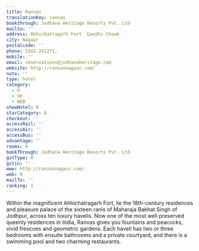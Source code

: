```yaml
---
title: Ranvas
translationKey: ranvas
bookthrough: Jodhana Heritage Resorts Pvt. Ltd
mailto: ''
address: Ahhichatragarh Fort  Gandhi Chowk
city: Nagaur
postalcode: ''
phone: 1582-241271,
mobile: ''
email: reservations@jodhanaheritage.com
website: http://ranvasnagaur.com/
note: ''
type: hotel
category:
  - H
  - SH
  - WEB
showHotel: 0
starCategory: 0
checkout: ''
accessRail: ''
accessAir: ''
accessBus: ''
advantage: ''
rooms: 0
bookThrough: Jodhana Heritage Resorts Pvt. Ltd
gstType: 0
gstin: ''
www: http://ranvasnagaur.com/
web: 0
mailTo: ''
ranking: 1
---
```



















Within the magnificent Ahhichatragarh Fort, lie the 18th-century residences and pleasure palace of the sixteen ranis of Maharaja Bakhat Singh of Jodhpur, across ten luxury havelis. Now one of the most well preserved queenly residences in India, Ranvas gives you fountains and peacocks, vivid frescoes and geometric gardens. Each haveli has two or three bedrooms with ensuite bathrooms and a private courtyard, and there is a swimming pool and two charming restaurants.